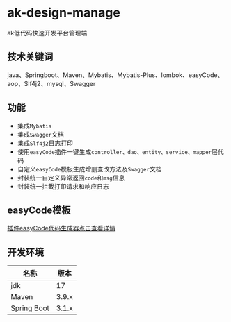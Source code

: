 # ak-design-manage
ak低代码快速开发平台管理端

## 技术关键词
java、Springboot、Maven、Mybatis、Mybatis-Plus、lombok、easyCode、aop、Slf4j2、mysql、Swagger

## 功能
- 集成`Mybatis`
- 集成`Swagger`文档
- 集成`Slf4j2`日志打印
- 使用`easyCode`插件一键生成`controller、dao、entity、service、mapper`层代码
- 自定义`easyCode`模板生成增删查改方法及`Swagger`文档
- 封装统一自定义异常返回`code`和`msg`信息
- 封装统一拦截打印请求和响应日志

## easyCode模板
[插件easyCode代码生成器点击查看详情](https://gitee.com/q337547038/java-springboot/wikis/05.%E6%8F%92%E4%BB%B6easyCode%E4%BB%A3%E7%A0%81%E7%94%9F%E6%88%90%E5%99%A8)

## 开发环境
| 名称           | 版本    |
|--------------|-------|
| jdk          | 17    |
| Maven        | 3.9.x |
| Spring Boot  | 3.1.x |